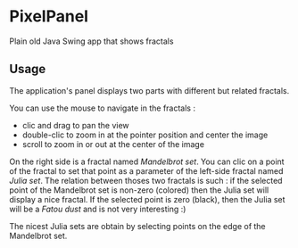 # PixelPanel
Plain old Java Swing app that shows fractals

## Usage
The application's panel displays two parts with different but related fractals.

You can use the mouse to navigate in the fractals :

- clic and drag to pan the view
- double-clic to zoom in at the pointer position and center the image
- scroll to zoom in or out at the center of the image

On the right side is a fractal named *Mandelbrot set*.
You can clic on a point of the fractal to set that point as a parameter of the left-side fractal named *Julia set*.
The relation between thoses two fractals is such : if the selected point of the Mandelbrot set is non-zero (colored) then the Julia set will display a nice fractal. If the selected point is zero (black), then the Julia set will be a *Fatou dust* and is not very interesting :)

The nicest Julia sets are obtain by selecting points on the edge of the Mandelbrot set.
